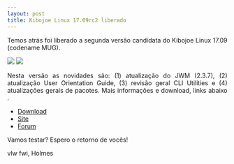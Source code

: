 ```yaml
---
layout: post
title: Kibojoe Linux 17.09rc2 liberado 
---
```


<p style="text-align: justify;">Temos atrás foi liberado a segunda versão candidata do Kibojoe Linux 17.09 (codename MUG).</p>

<img src="http://www.auplod.com/u/uadplo9becb.png">

<img src="http://www.auplod.com/u/dlapou9becf.png">

<p style="text-align: justify;">Nesta versão as novidades são: (1) atualização do JWM (2.3.7), (2)  atualização User Orientation Guide, (3) revisão geral CLI Utilities e (4) atualizações gerais de pacotes. Mais informações e download, links abaixo .</p>

* [Download](http://kibojoe.org/download.html)
* [Site](http://kibojoe.org)
* [Forum](http://forum.kibojoe.org/home)

<p style="text-align: justify;">Vamos testar? Espero o retorno de vocês!</p>

vlw fwi, Holmes
